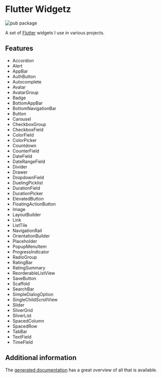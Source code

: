 # Flutter Widgetz

![pub package](https://img.shields.io/pub/v/flutter_widgetz)

A set of [Flutter](https://flutter.dev) widgets I use in various projects.

## Features

- Accordion
- Alert
- AppBar
- AuthButton
- Autocomplete
- Avatar
- AvatarGroup
- Badge
- BottomAppBar
- BottomNavigationBar
- Button
- Carousel
- CheckboxGroup
- CheckboxField
- ColorField
- ColorPicker
- Countdown
- CounterField
- DateField
- DateRangeField
- Divider
- Drawer
- DropdownField
- DuelingPicklist
- DurationField
- DurationPicker
- ElevatedButton
- FloatingActionButton
- Image
- LayoutBuilder
- Link
- ListTile
- NavigationRail
- OrientationBuilder
- Placeholder
- PopupMenuItem
- ProgressIndicator
- RadioGroup
- RatingBar
- RatingSummary
- ReorderableListView
- SaveButton
- Scaffold
- SearchBar
- SimpleDialogOption
- SingleChildScrollView
- Slider
- SliverGrid
- SliverList
- SpacedColumn
- SpacedRow
- TabBar
- TextField
- TimeField

## Additional information

The [generated documentation](https://pub.dev/documentation/flutter_widgetz/latest) has a great overview of all that is available.
